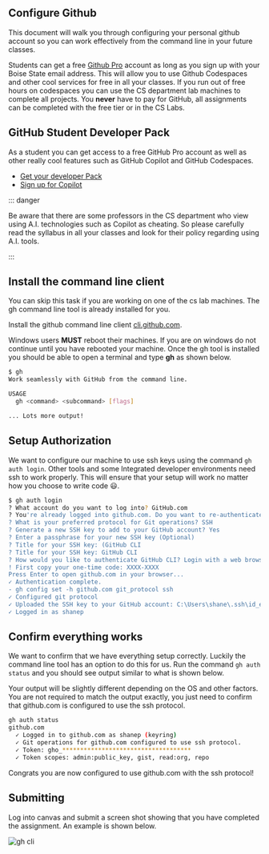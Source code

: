 ## Configure Github

This document will walk you through configuring your personal github account so you can work
effectively from the command line in your future classes.

Students can get a free [Github Pro](https://education.github.com/pack) account as long as you sign
up with your Boise State email address. This will allow you to use Github Codespaces and other cool
services for free in all your classes. If you run out of free hours on codespaces you can use the CS
department lab machines to complete all projects. You **never** have to pay for GitHub, all
assignments can be completed with the free tier or in the CS Labs.

## GitHub Student Developer Pack

As a student you can get access to a free GitHub Pro account as well as other really cool features
such as GitHub Copilot and GitHub Codespaces.

- [Get your developer Pack](https://education.github.com/pack)
- [Sign up for Copilot](https://education.github.com/experiences/primer_copilot)

::: danger

Be aware that there are some professors in the CS department who view using A.I. technologies such
as Copilot as cheating. So please carefully read the syllabus in all your classes and look for their
policy regarding using A.I. tools.

:::

## Install the command line client

You can skip this task if you are working on one of the cs lab machines.
The gh command line tool is already installed for you.

Install the github command line client [cli.github.com](https://cli.github.com/).

Windows users **MUST** reboot their machines. If you are on windows do not
continue until you have rebooted your machine. Once the gh tool is installed you
should be able to open a terminal and type **gh** as shown below.

```bash
$ gh
Work seamlessly with GitHub from the command line.

USAGE
  gh <command> <subcommand> [flags]

... Lots more output!
```

## Setup Authorization

We want to configure our machine to use ssh keys using the command
`gh auth login`. Other tools and some Integrated developer environments
need ssh to work properly. This will ensure that your setup will work no
matter how you choose to write code 😃.

```bash
$ gh auth login
? What account do you want to log into? GitHub.com
? You're already logged into github.com. Do you want to re-authenticate? Yes
? What is your preferred protocol for Git operations? SSH
? Generate a new SSH key to add to your GitHub account? Yes
? Enter a passphrase for your new SSH key (Optional)
? Title for your SSH key: (GitHub CLI
? Title for your SSH key: GitHub CLI
? How would you like to authenticate GitHub CLI? Login with a web browse
! First copy your one-time code: XXXX-XXXX
Press Enter to open github.com in your browser...
✓ Authentication complete.
- gh config set -h github.com git_protocol ssh
✓ Configured git protocol
✓ Uploaded the SSH key to your GitHub account: C:\Users\shane\.ssh\id_ed25519.pub
✓ Logged in as shanep
```

## Confirm everything works

We want to confirm that we have everything setup correctly. Luckily the
command line tool has an option to do this for us. Run the command
`gh auth status` and you should see output similar to what is shown
below.

Your output will be slightly different depending on the OS and other
factors. You are not required to match the output exactly, you just need
to confirm that github.com is configured to use the ssh protocol.

```bash
gh auth status
github.com
  ✓ Logged in to github.com as shanep (keyring)
  ✓ Git operations for github.com configured to use ssh protocol.
  ✓ Token: gho_************************************
  ✓ Token scopes: admin:public_key, gist, read:org, repo
```

Congrats you are now configured to use github.com with the ssh protocol!

## Submitting

Log into canvas and submit a screen shot showing that you have completed the assignment. An example is shown below.

![gh cli](/images/gh-cli-submit.png)
